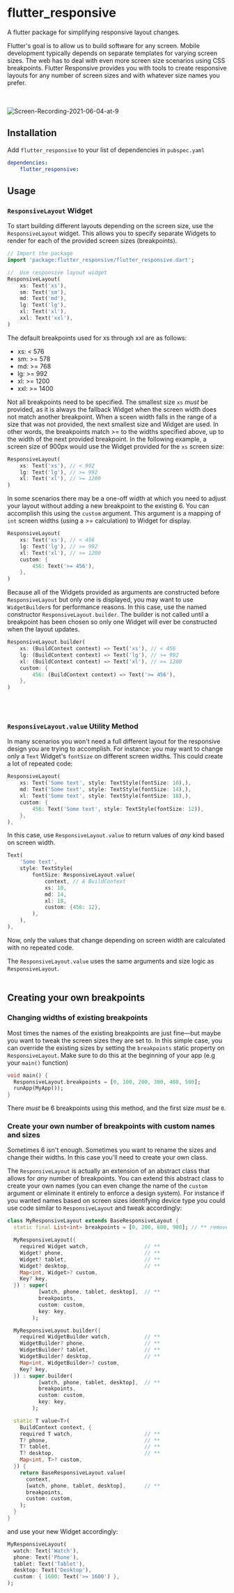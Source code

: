 # flutter_responsive

A flutter package for simplifying responsive layout changes.

Flutter's goal is to allow us to build software for any screen. Mobile
development typically depends on separate templates for varying screen sizes.
The web has to deal with even more screen size scenarios using CSS breakpoints.
Flutter Responsive provides you with tools to create responsive layouts
for any number of screen sizes and with whatever size names you prefer.
  
  
<br /><br />
![Screen-Recording-2021-06-04-at-9](https://user-images.githubusercontent.com/3476942/120811952-8c623500-c51a-11eb-9fe1-8816e5358ea3.gif)


## Installation

Add `flutter_responsive` to your list of dependencies in `pubspec.yaml`

```yaml
dependencies:
    flutter_responsive:
```

## Usage

### `ResponsiveLayout` Widget

To start building different layouts depending on the screen size, use the
`ResponsiveLayout` widget. This allows you to specify separate Widgets to
render for each of the provided screen sizes (breakpoints).

```dart
// Import the package
import 'package:flutter_responsive/flutter_responsive.dart';

//  Use responsive layout widget
ResponsiveLayout(
    xs: Text('xs'),
    sm: Text('sm'),
    md: Text('md'),
    lg: Text('lg'),
    xl: Text('xl'),
    xxl: Text('xxl'),
)
```

The default breakpoints used for xs through xxl are as follows:

-   xs: < 576
-   sm: >= 578
-   md: >= 768
-   lg: >= 992
-   xl: >= 1200
-   xxl: >= 1400

Not all breakpoints need to be specified. The smallest size `xs` _must_ be provided, as
it is always the fallback Widget when the screen width does not match another breakpoint.
When a sceen width falls in the range of a size that was not provided, the next smallest
size and Widget are used. In other words, the breakpoints match >= to the widths specified
above, up to the width of the next provided breakpoint. In the following example, a screen size
of 900px would use the Widget provided for the `xs` screen size:

```dart
ResponsiveLayout(
    xs: Text('xs'), // < 992
    lg: Text('lg'), // >= 992
    xl: Text('xl'), // >= 1200
)
```

In some scenarios there may be a one-off width at which you need to adjust your layout without
adding a new breakpoint to the existing 6. You can accomplish this using the `custom` argument.
This argument is a mapping of `int` screen widths (using a >= calculation) to Widget for display.

```dart
ResponsiveLayout(
    xs: Text('xs'), // < 456
    lg: Text('lg'), // >= 992
    xl: Text('xl'), // >= 1200
    custom: {
        456: Text('>= 456'),
    },
)
```

Because all of the Widgets provided as arguments are constructed before `ResponsiveLayout` but only
one is displayed, you may want to use `WidgetBuilder`s for performance reasons. In this case,
use the named constructor `ResponsiveLayout.builder`. The builder is not called until a breakpoint
has been chosen so only one Widget will ever be constructed when the layout updates.

```dart
ResponsiveLayout.builder(
    xs: (BuildContext context) => Text('xs'), // < 456
    lg: (BuildContext context) => Text('lg'), // >= 992
    xl: (BuildContext context) => Text('xl'), // >= 1200
    custom: {
        456: (BuildContext context) => Text('>= 456'),
    },
)
```

<br /><br />
### `ResponsiveLayout.value` Utility Method

In many scenarios you won't need a full different layout for the responsive design you are
trying to accomplish. For instance: you may want to change only a `Text` Widget's `fontSize` on
different screen widths. This could create a lot of repeated code:

```dart
ResponsiveLayout(
    xs: Text('Some text', style: TextStyle(fontSize: 10),),
    md: Text('Some text', style: TextStyle(fontSize: 14),),
    xl: Text('Some text', style: TextStyle(fontSize: 18),),
    custom: {
        456: Text('Some text', style: TextStyle(fontSize: 12)),
    },
),
```

In this case, use `ResponsiveLayout.value` to return values of _any_ kind based on screen width.

```dart
Text(
    'Some text',
    style: TextStyle(
        fontSize: ResponsiveLayout.value(
            context, // A BuildContext
            xs: 10,
            md: 14,
            xl: 18,
            custom: {456: 12},
        ),
    ),
),
```

Now, only the values that change depending on screen width are calculated with no repeated code.

The `ResponsiveLayout.value` uses the same arguments and size logic as `ResponsiveLayout`.
<br /><br />
## Creating your own breakpoints

### Changing widths of existing breakpoints

Most times the names of the existing breakpoints are just fine—but maybe you want to tweak
the screen sizes they are set to. In this simple case, you can override the existing sizes
by setting the `breakpoints` static property on `ResponsiveLayout`. Make sure to do this at
the beginning of your app (e.g your `main()` function)

```dart
void main() {
  ResponsiveLayout.breakpoints = [0, 100, 200, 300, 400, 500];
  runApp(MyApp());
}
```

There _must_ be 6 breakpoints using this method, and the first size _must_ be `0`.

### Create your own number of breakpoints with custom names and sizes

Sometimes 6 isn't enough. Sometimes you want to rename the sizes and change their widths.
In this case you'll need to create your own class.

The `ResponsiveLayout` is actually an extension of an abstract class that allows for _any_
number of breakpoints. You can extend this abstract class to create your own names
(you can even change the name of the `custom` argument or eliminate it entirely to enforce a design system).
For instance if you wanted names based on screen sizes identifying device type you could use code similar
to `ResponsiveLayout` and tweak accordingly:

```dart
class MyResponsiveLayout extends BaseResponsiveLayout {
  static final List<int> breakpoints = [0, 200, 600, 900]; // ** removed ResponsiveLayout bp requirement checks

  MyResponsiveLayout({
    required Widget watch,                  // **
    Widget? phone,                          // **
    Widget? tablet,                         // **
    Widget? desktop,                        // **
    Map<int, Widget>? custom,
    Key? key,
  }) : super(
          [watch, phone, tablet, desktop],  // **
          breakpoints,
          custom: custom,
          key: key,
        );

  MyResponsiveLayout.builder({
    required WidgetBuilder watch,           // **
    WidgetBuilder? phone,                   // **
    WidgetBuilder? tablet,                  // **
    WidgetBuilder? desktop,                 // **
    Map<int, WidgetBuilder>? custom,
    Key? key,
  }) : super.builder(
          [watch, phone, tablet, desktop],  // **
          breakpoints,
          custom: custom,
          key: key,
        );

  static T value<T>(
    BuildContext context, {
    required T watch,                       // **
    T? phone,                               // **
    T? tablet,                              // **
    T? desktop,                             // **
    Map<int, T>? custom,
  }) {
    return BaseResponsiveLayout.value(
      context,
      [watch, phone, tablet, desktop],      // **
      breakpoints,
      custom: custom,
    );
  }
}
```

and use your new Widget accordingly:

```dart
MyResponsiveLayout(
  watch: Text('Watch'),
  phone: Text('Phone'),
  tablet: Text('Tablet'),
  desktop: Text('Desktop'),
  custom: { 1600: Text('>= 1600') },
);
```
